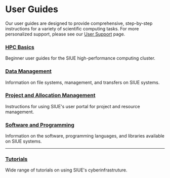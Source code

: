 # User Guides

Our user guides are designed to provide comprehensive, step-by-step instructions for a variety of scientific computing tasks. For more personalized support, please see our [User Support](user-support.md) page.

### [HPC Basics](user_guides/hpc-basics.md)

Beginner user guides for the SIUE high-performance computing cluster.

### [Data Management](user_guides/data-management.md)

Information on file systems, management, and transfers on SIUE systems.

### [Project and Allocation Management](user_guides/project-and-allocation-management.md)

Instructions for using SIUE's user portal for project and resource management.

### [Software and Programming](user_guides/software-and-programming.md)

Information on the software, programming languages, and libraries available on SIUE systems.

***
### [Tutorials](user_guides/tutorials.md)

Wide range of tutorials on using SIUE's cyberinfrastruture.
